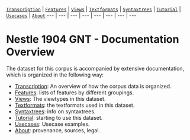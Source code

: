<a name="start"></a>
[`Transcription`](transcription.md#start) | [`Features`](features/README.md#start) | [`Views`](views.md#start) | [`Textformats`](textformats.md#start) | [`Syntaxtrees`](syntaxtrees.md#start) | [`Tutorial`](../tutorial/README.md#start) | [`Usecases`](usecases/README.md#start) | [`About`](about.md#start)
---  | --- | --- | --- | --- | --- | --- | ---

# Nestle 1904 GNT - Documentation Overview

The dataset for this corpus is accompanied by extensive documentation, which is organized in the following way:

* [Transcription](transcription.md#start): An overview of how the corpus data is organized.
* [Features](features/README.md#start): lists of features by different groupings.
* [Views](views.md#start): The viewtypes in this dataset.
* [Textformats](textformats.md#start): the textformats used in this dataset.
* [Syntaxtrees](syntaxtrees.md#start): info on syntaxtrees.
* [Tutorial](../tutorial/README.md#start): starting to use this dataset.
* [Usecases](usecases/README.md#start): Usecase examples. 
* [About](about.md#start): provenance, sources, legal.
